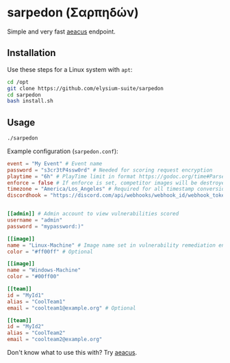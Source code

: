 # sarpedon (Σαρπηδών)

Simple and very fast [aeacus](https://github.com/elysium-suite/aeacus) endpoint.

## Installation

Use these steps for a Linux system with `apt`:

```bash
cd /opt
git clone https://github.com/elysium-suite/sarpedon
cd sarpedon
bash install.sh
```

## Usage

```bash
./sarpedon
```

Example configuration (`sarpedon.conf`):

```toml
event = "My Event" # Event name
password = "s3cr3tP4ssw0rd" # Needed for scoring request encryption
playtime = "6h" # PlayTime limit in format https://godoc.org/time#ParseDuration
enforce = false # If enforce is set, competitor images will be destroyed after the playtime limit is reached
timezone = "America/Los_Angeles" # Required for all timestamp conversions, in format https://en.wikipedia.org/wiki/List_of_tz_database_time_zones
discordhook = "https://discord.com/api/webhooks/webhook_id/webhook_token" # Optional, for posting image completions to Discord


[[admin]] # Admin account to view vulnerabilities scored
username = "admin"
password = "mypassword:)"

[[image]]
name = "Linux-Machine" # Image name set in vulnerability remediation engine configuration
color = "#ff00ff" # Optional

[[image]]
name = "Windows-Machine"
color = "#00ff00"

[[team]]
id = "MyId1"
alias = "CoolTeam1"
email = "coolteam1@example.org" # Optional

[[team]]
id = "MyId2"
alias = "CoolTeam2"
email = "coolteam2@example.org"
```

Don't know what to use this with? Try [aeacus](https://github.com/elysium-suite/aeacus).
